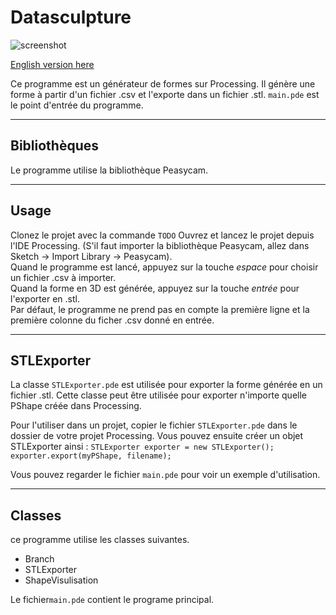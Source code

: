 # Datasculpture

![screenshot]([https://github.com/DATASCULPTURE/Datasculpture/master/images/screenshot.png?raw=true])

[English version here](README.en.md)

Ce programme est un générateur de formes sur Processing.
Il génère une forme à partir d'un fichier .csv et l'exporte dans un fichier .stl.
```main.pde``` est le point d'entrée du programme.

---

## Bibliothèques 

Le programme utilise la bibliothèque Peasycam.

---

## Usage

Clonez le projet avec la commande `TODO` 
Ouvrez et lancez le projet depuis l'IDE Processing. (S'il faut importer la bibliothèque Peasycam, allez dans Sketch -> Import Library -> Peasycam).  
Quand le programme est lancé, appuyez sur la touche  *espace* pour choisir un fichier .csv à importer.  
Quand la forme en 3D est générée, appuyez sur la touche *entrée* pour l'exporter en .stl.  
Par défaut, le programme ne prend pas en compte la première ligne et la première colonne du ficher .csv donné en entrée.  

---

## STLExporter 


La classe ```STLExporter.pde``` est utilisée pour exporter la forme générée en un fichier .stl. Cette classe peut être utilisée pour exporter n'importe quelle PShape créée dans Processing.  

Pour l'utiliser dans un projet, copier le fichier ```STLExporter.pde``` dans le dossier de votre projet Processing. Vous pouvez ensuite créer un objet STLExporter ainsi :
`STLExporter exporter = new STLExporter();`  
`exporter.export(myPShape, filename);`  

Vous pouvez regarder le fichier  ```main.pde``` pour voir un exemple d'utilisation.


---

## Classes  

ce programme utilise les classes suivantes.

* Branch 
* STLExporter 
* ShapeVisulisation

Le fichier```main.pde``` contient le programe principal.
 


